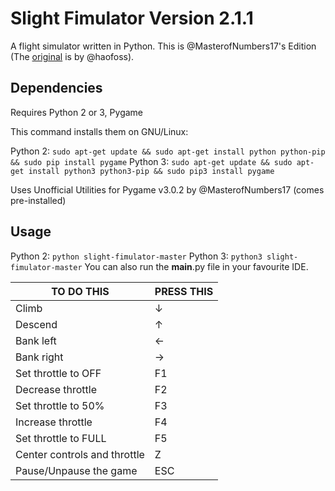 # Slight Fimulator Version 2.1.1
A flight simulator written in Python.
This is @MasterofNumbers17's Edition (The [original](https://github.com/haofoss/slight-fimulator) is by @haofoss).

## Dependencies
Requires Python 2 or 3, Pygame

This command installs them on GNU/Linux:

Python 2: `sudo apt-get update && sudo apt-get install python python-pip && sudo pip install pygame`
Python 3: `sudo apt-get update && sudo apt-get install python3 python3-pip && sudo pip3 install pygame`

Uses Unofficial Utilities for Pygame v3.0.2 by @MasterofNumbers17 (comes pre-installed)

## Usage

Python 2: `python slight-fimulator-master`
Python 3: `python3 slight-fimulator-master`
You can also run the __main__.py file in your favourite IDE.

| TO DO THIS                   | PRESS THIS     |
|------------------------------|----------------|
| Climb                        | ↓              |
| Descend                      | ↑              |
| Bank left                    | ←              |
| Bank right                   | →              |
| Set throttle to OFF          | F1             |
| Decrease throttle            | F2             |
| Set throttle to 50%          | F3             |
| Increase throttle            | F4             |
| Set throttle to FULL         | F5             |
| Center controls and throttle | Z              |
| Pause/Unpause the game       | ESC            |
